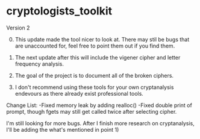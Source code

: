# cryptologists_toolkit

Version 2

0) This update made the tool nicer to look at. 
There may stil be bugs that are unaccounted for, feel free to point them out if you find them.

1) The next update after this will include the vigener cipher and letter frequency analysis. 

2) The goal of the project is to document all of the broken ciphers. 

3) I don't recommend using these tools for your own cryptanalysis endevours as there already exist professional tools.

Change List:
	-Fixed memory leak by adding realloc()
	-Fixed double print of prompt, though fgets may still get called twice after selecting cipher.

I'm still looking for more bugs. After I finish more research on cryptanalysis, I'll be adding the what's mentioned in point 1)
